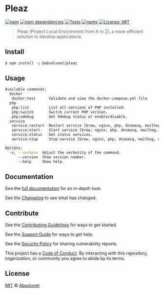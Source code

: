 # Pleaz

[![npm][npm-badge]][npm-url]
[![npm dependencies][dependencies-badge]][dependencies-url]
[![Tests][tests-badge]][tests-url]
[![npms][npms-badge]][npms-url]
[![License: MIT][license-badge]][license-url]


> Pleaz (Project Local Environment from A to Z), a more efficient solution to develop applications.


## Install

```sh
$ npm install -g @absolunet/pleaz
```


## Usage
```sh
Available commands:
  docker
   docker:test      Validate and view the docker-compose.yml file
  php
   php:list         List all versions of PHP installed.
   php:switch       Switch current PHP version.
   php:xdebug       Get Xdebug status or enable/disable.
  service
   service:restart  Restart service [brew, nginx, php, dnsmasq, mailhog, docker, db, elasticsearch, redis, varnish, mq].
   service:start    Start service [brew, nginx, php, dnsmasq, mailhog, docker, db, elasticsearch, redis, varnish, mq].
   service:status   Get status services.
   service:stop     Stop service [brew, nginx, php, dnsmasq, mailhog, docker, db, elasticsearch, redis, varnish, mq].

Options:
  -v, --verbose  Adjust the verbosity of the command.
      --version  Show version number.
      --help     Show help.
```


## Documentation

See the [full documentation](./documentation/readme.md) for an in-depth look.

See the [Changelog](CHANGELOG.md) to see what has changed.


## Contribute

See the [Contributing Guidelines](CONTRIBUTING.md) for ways to get started.

See the [Support Guide](SUPPORT.md) for ways to get help.

See the [Security Policy](SECURITY.md) for sharing vulnerability reports.

This project has a [Code of Conduct](CODE_OF_CONDUCT.md).
By interacting with this repository, organization, or community you agree to abide by its terms.


## License

[MIT](LICENSE) © [Absolunet](https://absolunet.com)




[npm-badge]:          https://img.shields.io/npm/v/@absolunet/pleaz?style=flat-square
[dependencies-badge]: https://img.shields.io/david/absolunet/pleaz?style=flat-square
[tests-badge]:        https://img.shields.io/github/workflow/status/absolunet/pleaz/tests/master?label=tests&style=flat-square
[npms-badge]:         https://badges.npms.io/%40absolunet%2Fpleaz.svg?style=flat-square
[license-badge]:      https://img.shields.io/badge/license-MIT-green?style=flat-square

[npm-url]:          https://www.npmjs.com/package/@absolunet/pleaz
[dependencies-url]: https://david-dm.org/absolunet/pleaz
[tests-url]:        https://github.com/absolunet/pleaz/actions?query=workflow%3Atests+branch%3Amaster
[npms-url]:         https://npms.io/search?q=%40absolunet%2Fpleaz
[license-url]:      https://opensource.org/licenses/MIT

